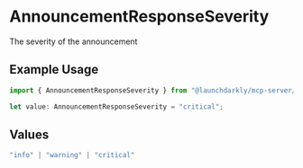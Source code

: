 # AnnouncementResponseSeverity

The severity of the announcement

## Example Usage

```typescript
import { AnnouncementResponseSeverity } from "@launchdarkly/mcp-server/models/components";

let value: AnnouncementResponseSeverity = "critical";
```

## Values

```typescript
"info" | "warning" | "critical"
```